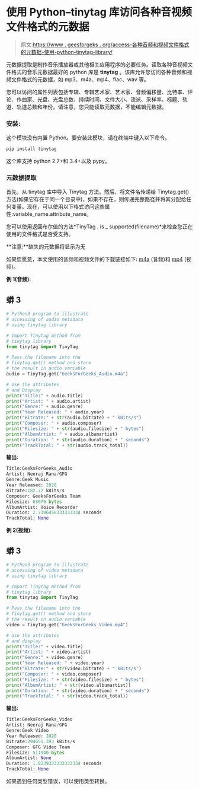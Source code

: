 # 使用 Python–tinytag 库访问各种音视频文件格式的元数据

> 原文:[https://www . geesforgeks . org/access-各种音频和视频文件格式的元数据-使用-python-tinytag-library/](https://www.geeksforgeeks.org/access-metadata-of-various-audio-and-video-file-formats-using-python-tinytag-library/)

元数据提取是制作音乐播放器或其他相关应用程序的必要任务。读取各种音视频文件格式的音乐元数据最好的 python 库是 **tinytag** 。该库允许您访问各种音频和视频文件格式的元数据，如 mp3、m4a、mp4、flac、wav 等。

您可以访问的属性列表包括专辑、专辑艺术家、艺术家、音频偏移量、比特率、评论、作曲家、光盘、光盘总数、持续时间、文件大小、流派、采样率、标题、轨道、轨道总数和年份。请注意，您只能读取元数据，不能编辑元数据。

### 安装:

这个模块没有内置 Python。要安装此模块，请在终端中键入以下命令。

```py
pip install tinytag

```

这个库支持 python 2.7+和 3.4+以及 pypy。

### 元数据提取

首先，从 tinytag 库中导入 Tinytag 方法。然后，将文件名传递给 Tinytag.get()方法(如果它存在于同一个目录中)，如果不存在，则传递完整路径并将其分配给任何变量。现在，可以使用以下格式访问这些属性:variable_name.attribute_name。

您可以使用返回布尔值的方法*TinyTag . is _ supported(filename)*来检查您正在使用的文件格式是否受支持。

**注意:**缺失的元数据将显示为无

如果您愿意，本文使用的音频和视频文件的下载链接如下: [m4a](https://drive.google.com/uc?export=download&id=1jNXkVnEJMdpqh4_V3WmpGjJS90yaDtqa) (音频)和 [mp4](https://drive.google.com/uc?export=download&id=16Dnz0yXYP-tU_cHHy1zjjAb7w0-cC71V) (视频)。

**例 1(音频):**

## 蟒 3

```py
# Python3 program to illustrate
# accessing of audio metadata
# using tinytag library

# Import Tinytag method from
# tinytag library
from tinytag import TinyTag

# Pass the filename into the
# Tinytag.get() method and store
# the result in audio variable
audio = TinyTag.get("GeeksForGeeks_Audio.m4a")

# Use the attributes
# and Display
print("Title:" + audio.title)
print("Artist: " + audio.artist)
print("Genre:" + audio.genre)
print("Year Released: " + audio.year)
print("Bitrate:" + str(audio.bitrate) + " kBits/s")
print("Composer: " + audio.composer)
print("Filesize: " + str(audio.filesize) + " bytes")
print("AlbumArtist: " + audio.albumartist)
print("Duration: " + str(audio.duration) + " seconds")
print("TrackTotal: " + str(audio.track_total))
```

**输出:**

```py
Title:GeeksForGeeks_Audio
Artist: Neeraj Rana/GFG
Genre:Geek Music
Year Released: 2020
Bitrate:182.72 kBits/s
Composer: GeeksForGeeks Team
Filesize: 63076 bytes
AlbumArtist: Voice Recorder
Duration: 2.7306458333333334 seconds
TrackTotal: None

```

**例 2(视频):**

## 蟒 3

```py
# Python3 program to illustrate
# accessing of video metadata
# using tinytag library

# Import Tinytag method from
# tinytag library
from tinytag import TinyTag

# Pass the filename into the
# Tinytag.get() method and store
# the result in audio variable
video = TinyTag.get("GeeksForGeeks_Video.mp4")

# Use the attributes
# and display
print("Title:" + video.title)
print("Artist: " + video.artist)
print("Genre:" + video.genre)
print("Year Released: " + video.year)
print("Bitrate:" + str(video.bitrate) + " kBits/s")
print("Composer: " + video.composer)
print("Filesize: " + str(video.filesize) + " bytes")
print("AlbumArtist: " + str(video.albumartist))
print("Duration: " + str(video.duration) + " seconds")
print("TrackTotal: " + str(video.track_total))
```

**输出:**

```py
Title:GeeksForGeeks_Video
Artist: Neeraj Rana/GFG
Genre:Geek Video
Year Released: 2020
Bitrate:294651.393 kBits/s
Composer: GFG Video Team
Filesize: 511940 bytes
AlbumArtist: None
Duration: 1.8239333333333334 seconds
TrackTotal: None

```

如果遇到任何类型错误，可以使用类型转换。
